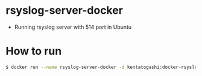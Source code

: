 # rsyslog-server-docker

* Running rsyslog server with 514 port in Ubuntu

# How to run

```sh
$ docker run --name rsyslog-server-docker -d kentatogashi:docker-rsyslog-server
```
